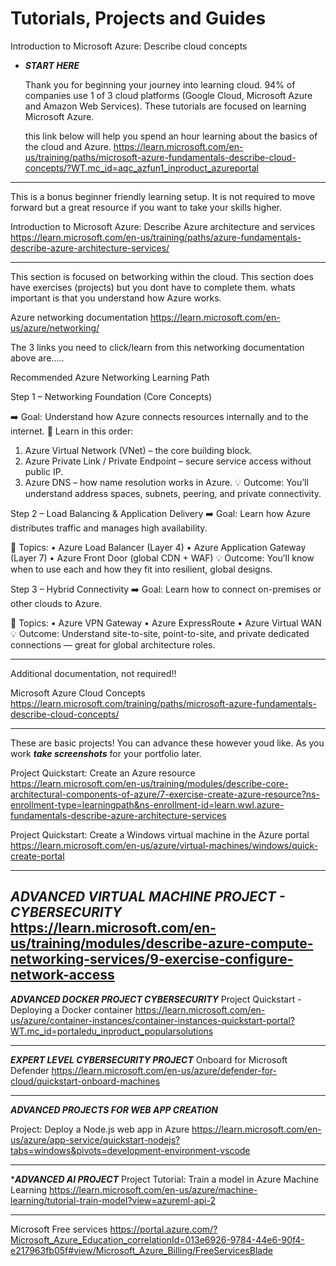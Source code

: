# Tutorials, Projects and Guides



Introduction to Microsoft Azure: Describe cloud concepts
- ***START HERE***

  Thank you for beginning your journey into learning cloud. 94% of companies use 1 of 3 cloud platforms (Google Cloud, Microsoft Azure and Amazon Web Services). These tutorials are focused on learning Microsoft Azure.

  this link below will help you spend an hour learning about the basics of the cloud and Azure.
https://learn.microsoft.com/en-us/training/paths/microsoft-azure-fundamentals-describe-cloud-concepts/?WT.mc_id=aqc_azfun1_inproduct_azureportal

---------------
This is a bonus beginner friendly learning setup. It is not required to move forward but a great resource if you want to take your skills higher.

Introduction to Microsoft Azure: Describe Azure architecture and services
https://learn.microsoft.com/en-us/training/paths/azure-fundamentals-describe-azure-architecture-services/

------------
This section is focused on betworking within the cloud. This section does have exercises (projects) but you dont have to complete them. whats important is that you understand how Azure works.


Azure networking documentation
https://learn.microsoft.com/en-us/azure/networking/

The 3 links you need to click/learn from this networking documentation above are.....


Recommended Azure Networking Learning Path

Step 1 – Networking Foundation (Core Concepts)

➡️ Goal: Understand how Azure connects resources internally and to the internet.
 📘 Learn in this order:
 
1.	Azure Virtual Network (VNet) – the core building block.
2.	Azure Private Link / Private Endpoint – secure service access without public IP.
3.	Azure DNS – how name resolution works in Azure.
💡 Outcome: You’ll understand address spaces, subnets, peering, and private connectivity.

Step 2 – Load Balancing & Application Delivery
➡️ Goal: Learn how Azure distributes traffic and manages high availability.

 📘 Topics:
•	Azure Load Balancer (Layer 4)
•	Azure Application Gateway (Layer 7)
•	Azure Front Door (global CDN + WAF)
💡 Outcome: You’ll know when to use each and how they fit into resilient, global designs.

Step 3 – Hybrid Connectivity
➡️ Goal: Learn how to connect on-premises or other clouds to Azure.

 📘 Topics:
•	Azure VPN Gateway
•	Azure ExpressRoute
•	Azure Virtual WAN
💡 Outcome: Understand site-to-site, point-to-site, and private dedicated connections — great for global architecture roles.

----------------------------
Additional documentation, not required!!

Microsoft Azure Cloud Concepts
https://learn.microsoft.com/training/paths/microsoft-azure-fundamentals-describe-cloud-concepts/

----------
These are basic projects! You can advance these however youd like. As you work ***take screenshots*** for your portfolio later. 

Project Quickstart: Create an Azure resource 
https://learn.microsoft.com/en-us/training/modules/describe-core-architectural-components-of-azure/7-exercise-create-azure-resource?ns-enrollment-type=learningpath&ns-enrollment-id=learn.wwl.azure-fundamentals-describe-azure-architecture-services

Project Quickstart: Create a Windows virtual machine in the Azure portal
https://learn.microsoft.com/en-us/azure/virtual-machines/windows/quick-create-portal

-------
***ADVANCED VIRTUAL MACHINE PROJECT - CYBERSECURITY***
https://learn.microsoft.com/en-us/training/modules/describe-azure-compute-networking-services/9-exercise-configure-network-access
-------
***ADVANCED DOCKER PROJECT CYBERSECURITY***
Project Quickstart -Deploying a Docker container
https://learn.microsoft.com/en-us/azure/container-instances/container-instances-quickstart-portal?WT.mc_id=portaledu_inproduct_popularsolutions

------------------
***EXPERT LEVEL CYBERSECURITY PROJECT***
Onboard for Microsoft Defender
https://learn.microsoft.com/en-us/azure/defender-for-cloud/quickstart-onboard-machines

------------------
***ADVANCED PROJECTS FOR WEB APP CREATION***

Project: Deploy a Node.js web app in Azure
 https://learn.microsoft.com/en-us/azure/app-service/quickstart-nodejs?tabs=windows&pivots=development-environment-vscode

--------

****ADVANCED AI PROJECT***
Project Tutorial: Train a model in Azure Machine Learning
https://learn.microsoft.com/en-us/azure/machine-learning/tutorial-train-model?view=azureml-api-2

---------

Microsoft Free services
https://portal.azure.com/?Microsoft_Azure_Education_correlationId=013e6926-9784-44e6-90f4-e217963fb05f#view/Microsoft_Azure_Billing/FreeServicesBlade


